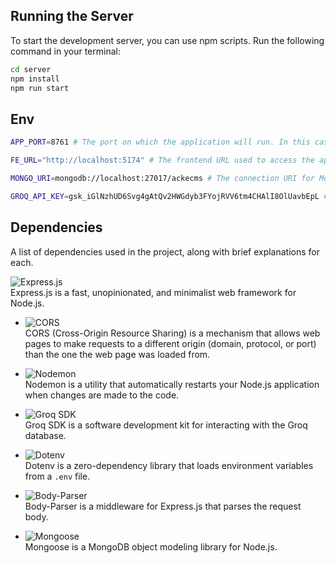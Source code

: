 ## Running the Server

To start the development server, you can use npm scripts. Run the following command in your terminal:

```bash
cd server
npm install
npm run start
```
## Env

```bash
APP_PORT=8761 # The port on which the application will run. In this case, the application will run on port 8761.

FE_URL="http://localhost:5174" # The frontend URL used to access the application from a browser. In this case, the frontend runs at http://localhost:5174.

MONGO_URI=mongodb://localhost:27017/ackecms # The connection URI for MongoDB. This indicates that MongoDB is running on localhost at port 27017 and using a database named ackecms.

GROQ_API_KEY=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 # The API key for accessing the GROQ service. This key is used for authentication when making requests to the GROQ API.
```
## Dependencies
A list of dependencies used in the project, along with brief explanations for each.

![Express.js](https://img.shields.io/badge/Express.js-_-green?logo=express)  
  Express.js is a fast, unopinionated, and minimalist web framework for Node.js.

- ![CORS](https://img.shields.io/badge/CORS-_-blue?logo=cors)  
  CORS (Cross-Origin Resource Sharing) is a mechanism that allows web pages to make requests to a different origin (domain, protocol, or port) than the one the web page was loaded from.

- ![Nodemon](https://img.shields.io/badge/Nodemon-_-blue?logo=nodemon)  
  Nodemon is a utility that automatically restarts your Node.js application when changes are made to the code.

- ![Groq SDK](https://img.shields.io/badge/Groq%20SDK-_-blue?logo=groq)  
  Groq SDK is a software development kit for interacting with the Groq database.

- ![Dotenv](https://img.shields.io/badge/Dotenv-_-blue?logo=dotenv)  
  Dotenv is a zero-dependency library that loads environment variables from a `.env` file.

- ![Body-Parser](https://img.shields.io/badge/Body-Parser-_-blue?logo=body-parser)  
  Body-Parser is a middleware for Express.js that parses the request body.

- ![Mongoose](https://img.shields.io/badge/Mongoose-_-blue?logo=mongoose)  
  Mongoose is a MongoDB object modeling library for Node.js.
